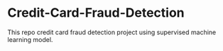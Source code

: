 # Credit-Card-Fraud-Detection
This repo credit card fraud detection project using supervised machine learning model. 
